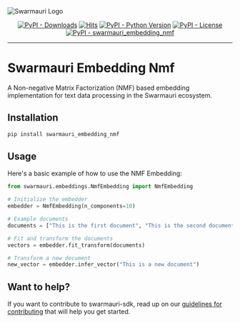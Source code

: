 
<picture>
  <source media="(prefers-color-scheme: dark)"  srcset="https://res.cloudinary.com/dryedzrlo/image/upload/v1757724629/swarmauri_brand_frag_light_mg8cmd.png">
  <source media="(prefers-color-scheme: light)" srcset="https://res.cloudinary.com/dryedzrlo/image/upload/v1757724629/swarmauri_brand_frag_dark_tzjuja.png">
  <!-- Fallback below (see #2) -->
  <img alt="Swarmauri Logo" src="https://res.cloudinary.com/dryedzrlo/image/upload/v1757724629/swarmauri_brand_frag_dark_tzjuja.png">
</picture>

<p align="center">
    <a href="https://pypi.org/project/swarmauri_embedding_nmf/">
        <img src="https://img.shields.io/pypi/dm/swarmauri_embedding_nmf" alt="PyPI - Downloads"/></a>
    <a href="https://hits.sh/github.com/swarmauri/swarmauri-sdk/tree/master/pkgs/standards/swarmauri_embedding_nmf/">
        <img alt="Hits" src="https://hits.sh/github.com/swarmauri/swarmauri-sdk/tree/master/pkgs/standards/swarmauri_embedding_nmf.svg"/></a>
    <a href="https://pypi.org/project/swarmauri_embedding_nmf/">
        <img src="https://img.shields.io/pypi/pyversions/swarmauri_embedding_nmf" alt="PyPI - Python Version"/></a>
    <a href="https://pypi.org/project/swarmauri_embedding_nmf/">
        <img src="https://img.shields.io/pypi/l/swarmauri_embedding_nmf" alt="PyPI - License"/></a>
    <a href="https://pypi.org/project/swarmauri_embedding_nmf/">
        <img src="https://img.shields.io/pypi/v/swarmauri_embedding_nmf?label=swarmauri_embedding_nmf&color=green" alt="PyPI - swarmauri_embedding_nmf"/></a>
</p>

---

# Swarmauri Embedding Nmf

A Non-negative Matrix Factorization (NMF) based embedding implementation for text data processing in the Swarmauri ecosystem.

## Installation

```bash
pip install swarmauri_embedding_nmf
```

## Usage
Here's a basic example of how to use the NMF Embedding:

```python
from swarmauri.embeddings.NmfEmbedding import NmfEmbedding

# Initialize the embedder
embedder = NmfEmbedding(n_components=10)

# Example documents
documents = ["This is the first document", "This is the second document", "And this is the third one"]

# Fit and transform the documents
vectors = embedder.fit_transform(documents)

# Transform a new document
new_vector = embedder.infer_vector("This is a new document")
```

## Want to help?

If you want to contribute to swarmauri-sdk, read up on our [guidelines for contributing](https://github.com/swarmauri/swarmauri-sdk/blob/master/contributing.md) that will help you get started.

